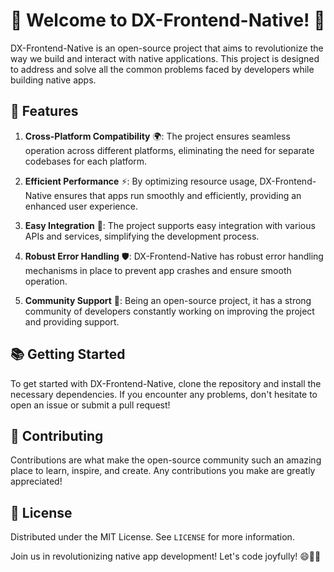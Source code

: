 # 🎉 Welcome to DX-Frontend-Native! 🎉

DX-Frontend-Native is an open-source project that aims to revolutionize the way we build and interact with native applications. This project is designed to address and solve all the common problems faced by developers while building native apps.

## 🌟 Features

1. **Cross-Platform Compatibility** 🌍: The project ensures seamless operation across different platforms, eliminating the need for separate codebases for each platform.

2. **Efficient Performance** ⚡: By optimizing resource usage, DX-Frontend-Native ensures that apps run smoothly and efficiently, providing an enhanced user experience.

3. **Easy Integration** 🔗: The project supports easy integration with various APIs and services, simplifying the development process.

4. **Robust Error Handling** 🛡️: DX-Frontend-Native has robust error handling mechanisms in place to prevent app crashes and ensure smooth operation.

5. **Community Support** 👥: Being an open-source project, it has a strong community of developers constantly working on improving the project and providing support.

## 📚 Getting Started

To get started with DX-Frontend-Native, clone the repository and install the necessary dependencies. If you encounter any problems, don't hesitate to open an issue or submit a pull request!

## 🤝 Contributing

Contributions are what make the open-source community such an amazing place to learn, inspire, and create. Any contributions you make are greatly appreciated!

## 📃 License

Distributed under the MIT License. See `LICENSE` for more information.

Join us in revolutionizing native app development! Let's code joyfully! 😄🎈🎊

